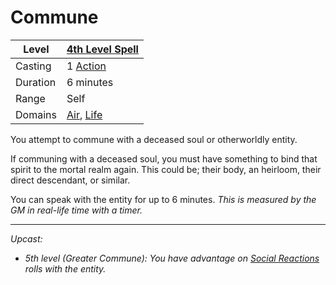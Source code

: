 # Commune

| Level    | [4th Level Spell](4th%20Level%20Spells.md)                                |
| -------- | -------------------------------------------------------------------------- |
| Casting  | 1 [Action](../../../../Game%20Procedures/Core%20Procedures/Action.md)      |
| Duration | 6 minutes                                                                  |
| Range    | Self                                                                       |
| Domains  | [Air](../../Spell%20Domains/Air.md), [Life](../../Spell%20Domains/Life.md) |

You attempt to commune with a deceased soul or otherworldly entity.

If communing with a deceased soul, you must have something to bind that spirit to the mortal realm again. This could be; their body, an heirloom, their direct descendant, or similar.

You can speak with the entity for up to 6 minutes. *This is measured by the GM in real-life time with a timer.*

---
*Upcast:*
- *5th level (Greater Commune): You have advantage on [Social Reactions](../../../../Game%20Procedures/Social%20Procedures/Social%20Reactions.md) rolls with the entity.*
